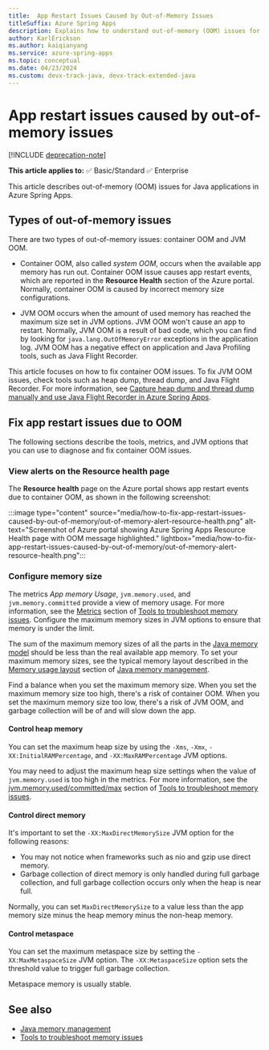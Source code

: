 ```yaml
---
title:  App Restart Issues Caused by Out-of-Memory Issues
titleSuffix: Azure Spring Apps
description: Explains how to understand out-of-memory (OOM) issues for Java applications in Azure Spring Apps.
author: KarlErickson
ms.author: kaiqianyang
ms.service: azure-spring-apps
ms.topic: conceptual
ms.date: 04/23/2024
ms.custom: devx-track-java, devx-track-extended-java
---
```


# App restart issues caused by out-of-memory issues

[!INCLUDE [deprecation-note](../includes/deprecation-note.md)]

**This article applies to:** ✅ Basic/Standard ✅ Enterprise

This article describes out-of-memory (OOM) issues for Java applications in Azure Spring Apps.

## Types of out-of-memory issues

There are two types of out-of-memory issues: container OOM and JVM OOM.

- Container OOM, also called *system OOM*, occurs when the available app memory has run out. Container OOM issue causes app restart events, which are reported in the **Resource Health** section of the Azure portal. Normally, container OOM is caused by incorrect memory size configurations.

- JVM OOM occurs when the amount of used memory has reached the maximum size set in JVM options. JVM OOM won't cause an app to restart. Normally, JVM OOM is a result of bad code, which you can find by looking for `java.lang.OutOfMemoryError` exceptions in the application log. JVM OOM has a negative effect on application and Java Profiling tools, such as Java Flight Recorder.

This article focuses on how to fix container OOM issues. To fix JVM OOM issues, check tools such as heap dump, thread dump, and Java Flight Recorder. For more information, see [Capture heap dump and thread dump manually and use Java Flight Recorder in Azure Spring Apps](how-to-capture-dumps.md).

## Fix app restart issues due to OOM

The following sections describe the tools, metrics, and JVM options that you can use to diagnose and fix container OOM issues.

### View alerts on the Resource health page

The **Resource health** page on the Azure portal shows app restart events due to container OOM, as shown in the following screenshot:

:::image type="content" source="media/how-to-fix-app-restart-issues-caused-by-out-of-memory/out-of-memory-alert-resource-health.png" alt-text="Screenshot of Azure portal showing Azure Spring Apps Resource Health page with OOM message highlighted." lightbox="media/how-to-fix-app-restart-issues-caused-by-out-of-memory/out-of-memory-alert-resource-health.png":::

### Configure memory size

The metrics *App memory Usage*, `jvm.memory.used`, and `jvm.memory.committed` provide a view of memory usage. For more information, see the [Metrics](tools-to-troubleshoot-memory-issues.md#metrics) section of [Tools to troubleshoot memory issues](tools-to-troubleshoot-memory-issues.md). Configure the maximum memory sizes in JVM options to ensure that memory is under the limit.

The sum of the maximum memory sizes of all the parts in the [Java memory model](concepts-for-java-memory-management.md#java-memory-model) should be less than the real available app memory. To set your maximum memory sizes, see the typical memory layout described in the [Memory usage layout](concepts-for-java-memory-management.md#memory-usage-layout) section of [Java memory management](concepts-for-java-memory-management.md).

Find a balance when you set the maximum memory size. When you set the maximum memory size too high, there's a risk of container OOM. When you set the maximum memory size too low, there's a risk of JVM OOM, and garbage collection will be of and will slow down the app.

#### Control heap memory

You can set the maximum heap size by using the `-Xms`, `-Xmx`, `-XX:InitialRAMPercentage`, and `-XX:MaxRAMPercentage` JVM options.

You may need to adjust the maximum heap size settings when the value of `jvm.memory.used` is too high in the metrics. For more information, see the [jvm.memory.used/committed/max](tools-to-troubleshoot-memory-issues.md#jvmmemoryusedcommittedmax) section of [Tools to troubleshoot memory issues](tools-to-troubleshoot-memory-issues.md).

#### Control direct memory

It's important to set the `-XX:MaxDirectMemorySize` JVM option for the following reasons:

- You may not notice when frameworks such as nio and gzip use direct memory.
- Garbage collection of direct memory is only handled during full garbage collection, and full garbage collection occurs only when the heap is near full.

Normally, you can set `MaxDirectMemorySize` to a value less than the app memory size minus the heap memory minus the non-heap memory.

#### Control metaspace

You can set the maximum metaspace size by setting the `-XX:MaxMetaspaceSize` JVM option. The `-XX:MetaspaceSize` option sets the threshold value to trigger full garbage collection.

Metaspace memory is usually stable.

## See also

- [Java memory management](concepts-for-java-memory-management.md)
- [Tools to troubleshoot memory issues](tools-to-troubleshoot-memory-issues.md)
